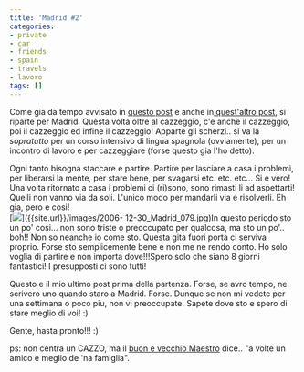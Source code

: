 ```yaml
---
title: 'Madrid #2'
categories:
- private
- car
- friends
- spain
- travels
- lavoro
tags: []
---
```

Come gia da tempo avvisato in [questo
post](http://quozar.blogspot.com/2007/02/si-riparte.html) e anche in[
quest'altro post](http://quozar.blogspot.com/2007/02/direzione-madrid.html),
si riparte per Madrid. Questa volta oltre al cazzeggio, c'e anche il
cazzeggio, poi il cazzeggio ed infine il cazzeggio! Apparte gli scherzi.. si
va la *sopratutto* per un corso intensivo di lingua spagnola (ovviamente), per
un incontro di lavoro e per cazzeggiare (forse questo gia l'ho detto).

Ogni tanto bisogna staccare e partire. Partire per lasciare a casa i problemi,
per liberarsi la mente, per stare bene, per svagarsi etc. etc. etc... Si e
vero! Una volta ritornato a casa i problemi ci (ri)sono, sono rimasti li ad
aspettarti! Quelli non vanno via da soli. L'unico modo per mandarli via e
risolverli. Eh gia, pero e cosi!  
[![]({{site.url}}/images/2006-12-30_Madrid_079.jpg)]({{site.url}}/images/2006-
12-30_Madrid_079.jpg)In questo periodo sto un po' cosi... non sono triste o
preoccupato per qualcosa, ma sto un po'.. boh!! Non so neanche io come sto.
Questa gita fuori porta ci serviva proprio. Forse sto semplicemente bene e non
me ne rendo conto. Ho solo voglia di partire e non importa dove!!!Spero solo
che siano 8 giorni fantastici! I presupposti ci sono tutti!

Questo e il mio ultimo post prima della partenza. Forse, se avro tempo, ne
scrivero uno quando staro a Madrid. Forse. Dunque se non mi vedete per una
settimana o poco piu, non vi preoccupate. Sapete dove sto e spero di stare
meglio di voi! :)

Gente, hasta pronto!!! :)

ps: non centra un CAZZO, ma il [buon e vecchio
Maestro](http://quozar.blogspot.com/2007/02/er-maestro-2.html) dice.. "a volte
un amico e meglio de 'na famiglia".

